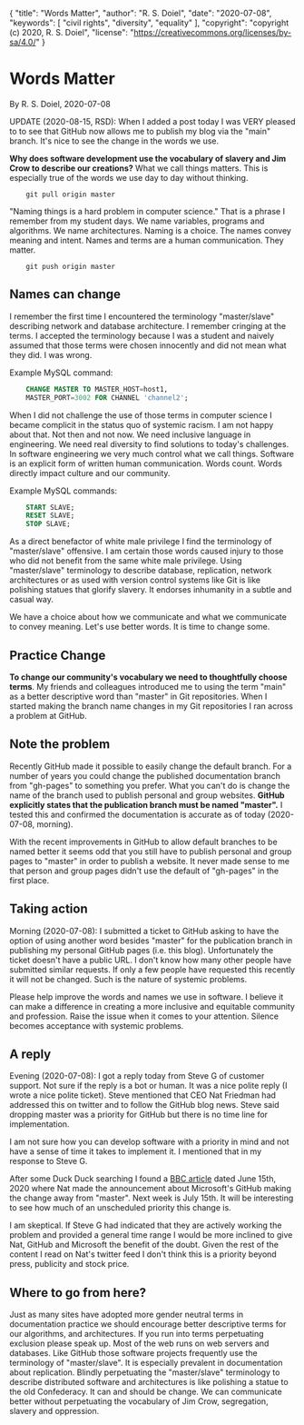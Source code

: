 {
    "title": "Words Matter",
    "author": "R. S. Doiel",
    "date": "2020-07-08",
	"keywords": [ "civil rights", "diversity", "equality" ],
	"copyright": "copyright (c) 2020, R. S. Doiel", 
	"license": "https://creativecommons.org/licenses/by-sa/4.0/" 
}

# Words Matter

By R. S. Doiel, 2020-07-08

UPDATE (2020-08-15, RSD): When I added a post today I was VERY pleased to 
to see that GitHub now allows me to publish my blog via the "main" branch.
It's nice to see the change in the words we use.

**Why does software development use the vocabulary of slavery and
Jim Crow to describe our creations?** What we call things matters.
This is especially true of the words we use day to day without thinking.

```shell
    git pull origin master
```

"Naming things is a hard problem in computer science." That is
a phrase I remember from my student days. We name variables,
programs and algorithms. We name architectures. Naming is a choice.
The names convey meaning and intent. Names and terms are a human
communication. They matter.

```shell
    git push origin master
```


## Names can change

I remember the first time I encountered the terminology "master/slave"
describing network and database architecture. I remember cringing at
the terms. I accepted the terminology because I was a student and
naively assumed that those terms were chosen innocently and did not
mean what they did. I was wrong.

Example MySQL command:

```sql
    CHANGE MASTER TO MASTER_HOST=host1,
    MASTER_PORT=3002 FOR CHANNEL 'channel2';
```

When I did not challenge the use of those terms in computer science
I became complicit in the status quo of systemic racism. I am not happy
about that. Not then and not now.  We need inclusive language
in engineering. We need real diversity to find solutions to
today's challenges.  In software engineering we very much control what
we call things. Software is an explicit form of written human
communication. Words count. Words directly impact culture and our
community.

Example MySQL commands:

```sql
    START SLAVE;
    RESET SLAVE;
    STOP SLAVE;
```

As a direct benefactor of white male privilege I find the
terminology of "master/slave" offensive.  I am certain those
words caused injury to those who did not benefit from the same white
male privilege.  Using "master/slave" terminology to describe database,
replication, network architectures or as used with version control
systems like Git is like polishing statues that glorify slavery.
It endorses inhumanity in a subtle and casual way.

We have a choice about how we communicate and what we communicate
to convey meaning.  Let's use better words. It is time to change
some.


## Practice Change

**To change our community's vocabulary we need to thoughtfully choose terms**.
My friends and colleagues introduced me to using the term "main" as
a better descriptive word than "master" in Git repositories. When
I started making the branch name changes in my Git repositories I ran
across a problem at GitHub.


## Note the problem

Recently GitHub made it possible to easily change the default branch.
For a number of years you could change the published documentation
branch from "gh-pages" to something you prefer.
What you can't do is change the name of the branch used to publish
personal and group websites.  **GitHub explicitly states that the
publication branch must be named "master".** I tested this and
confirmed the documentation is accurate as of today (2020-07-08, morning).

With the recent improvements in GitHub to allow default branches to
be named better it seems odd that you still have to publish
personal and group pages to "master" in order to publish a website. It
never made sense to me that person and group pages didn't use the default
of "gh-pages" in the first place.


## Taking action

Morning (2020-07-08): I submitted a ticket to GitHub asking to have
the option of using another word besides "master" for the publication
branch in publishing my personal GitHub pages (i.e. this blog).
Unfortunately the ticket doesn't have a public URL. I don't know how many
other people have submitted similar requests. If only a few people
have requested this recently it will not be changed. Such is the nature
of systemic problems.

Please help improve the words and names we use in software.
I believe it can make a difference in creating a more inclusive and
equitable community and profession. Raise the issue when it comes to
your attention. Silence becomes acceptance with systemic problems.

## A reply

Evening (2020-07-08): I got a reply today from Steve G of customer
support. Not sure if the reply is a bot or human.  It was a nice polite
reply (I wrote a nice polite ticket).  Steve mentioned that CEO Nat
Friedman had addressed this on twitter and to follow the GitHub blog
news.  Steve said dropping master was a priority for GitHub but there
is no time line for implementation.

I am not sure how you can develop software with a priority in mind and
not have a sense of time it takes to implement it.  I mentioned that in my
response to Steve G.

After some Duck Duck searching I found a [BBC article](https://www.bbc.com/news/technology-53050955) dated June 15th, 2020 where Nat made the
announcement about Microsoft's GitHub making the change away from "master".
Next week is July 15th. It will be interesting to see how much of an unscheduled priority this change is.

I am skeptical.  If Steve G had indicated that they are actively working
the problem and provided a general time range I would be more inclined to
give Nat, GitHub and Microsoft the benefit of the doubt.  Given the rest
of the content I read on Nat's twitter feed I don't think this is a priority
beyond press, publicity and stock price.


## Where to go from here?

Just as many sites have adopted more gender neutral terms in documentation
practice we should encourage better descriptive terms for our algorithms,
and architectures. If you run into terms perpetuating exclusion please
speak up.  Most of the web runs on web servers and databases.  Like GitHub
those software projects frequently use the terminology of "master/slave".
It is especially prevalent in documentation about replication. Blindly
perpetuating the "master/slave" terminology to describe distributed
software and architectures is like polishing a statue to the old
Confederacy. It can and should be change. We can communicate better
without perpetuating the vocabulary of Jim Crow, segregation, slavery
and oppression.

